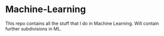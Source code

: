 # Machine-Learning
This repo contains all the stuff that I do in Machine Learning. Will contain further subdivisions in ML.
